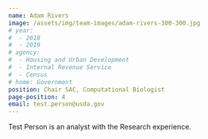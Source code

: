 ```yaml
---
name: Adam Rivers
image: /assets/img/team-images/adam-rivers-300-300.jpg
# year:
#  - 2018
#  - 2019
# agency:   
#  - Housing and Urban Development
#  - Internal Revenue Service
#  - Census
# home: Government
position: Chair SAC, Computational Biologist
page-position: 4
email: test.person@usda.gov
---
```


Test Person is an analyst with the Research experience.
